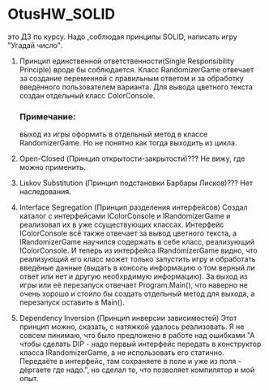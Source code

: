 # OtusHW_SOLID
это ДЗ по курсу. Надо ,соблюдая принципы SOLID, написать игру "Угадай число".

1) Принцип единственной ответственности(Single Responsibility Principle) вроде бы соблюдается.
   Класс RandomizerGame отвечает за создание переменной с правильным ответом и за обработку введённого пользователем варианта.
   Для вывода цветного текста создан отдельный класс ColorConsole.
   ### Примечание: 
     выход из игры оформить в отдельный метод в классе RandomizerGame. Но не понятно как тогда выходить из цикла.
   
2) Open-Closed (Принцип открытости-закрытости)???
   Не вижу, где можно применить.
   
3) Liskov Substitution (Принцип подстановки Барбары Лисков)???
   Нет наследования.
   
4) Interface Segregation (Принцип разделения интерфейсов)
   Создал каталог с интерфейсами IColorConsole и IRandomizerGame и реализовал их в уже ссуществующих классах.
   Интерфейс IColorConsole всё также отвечает за вывод цветного текста, а IRandomizerGame научился содержать в себе класс, реализующий IColorConsole.
   И теперь из интерфейса IRandomizerGame видно, что реализующий его класс может только запустить игру и обработать введёные данные (выдать в консоль информацию о том верный ли ответ или нет и другую необхрдимую информацию).
   За выход из игры или её перезапуск отвечает Program.Main(), что наверно не очень хорошо и стоило бы создать отдельный метод для выхода, а перезапуск оставить в Main().

5) Dependency Inversion (Принцип инверсии зависимостей)
   Этот принцип можно, сказать, с натяжкой удалось реализовать. Я не совсем пинимаю, что было предложено в работе над ошибками "А чтобы сделать DIP - надо первый интерфейс передать в конструктор класса IRandomizerGame, а не использовать его статично.
   Передаёте в интерфейс, там сохраняете в поле и уже из поля - дёргаете где надо.", но сделал то, что позволяет компилятор и мой опыт.


